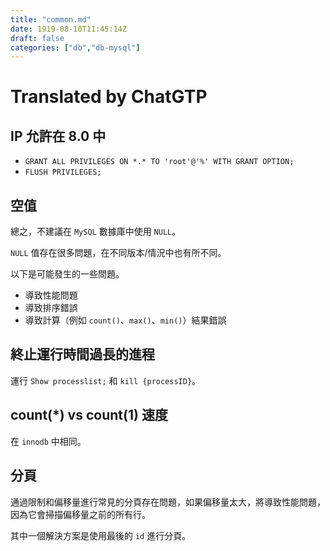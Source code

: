 ```yaml
---
title: "common.md"
date: 1919-08-10T11:45:14Z
draft: false
categories: ["db","db-mysql"]
---
```




# Translated by ChatGTP

## IP 允許在 8.0 中

* `GRANT ALL PRIVILEGES ON *.* TO 'root'@'%' WITH GRANT OPTION;`
* `FLUSH PRIVILEGES;`

## 空值

總之，不建議在 `MySQL` 數據庫中使用 `NULL`。

`NULL` 值存在很多問題，在不同版本/情況中也有所不同。

以下是可能發生的一些問題。

* 導致性能問題
* 導致排序錯誤
* 導致計算（例如 `count()`、`max()`、`min()`）結果錯誤

## 終止運行時間過長的進程

運行 `Show processlist;` 和 `kill {processID}`。

## count(\*) vs count(1) 速度

在 `innodb` 中相同。

## 分頁

通過限制和偏移量進行常見的分頁存在問題，如果偏移量太大，將導致性能問題，因為它會掃描偏移量之前的所有行。

其中一個解決方案是使用最後的 `id` 進行分頁。